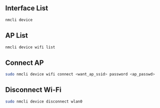 ## Interface List
```sh
nmcli device
```

## AP List
```sh
nmcli device wifi list
```

## Connect AP
```sh
sudo nmcli device wifi connect <want_ap_ssid> password <ap_passwd>
```

## Disconnect Wi-Fi 
```sh
sudo nmcli device disconnect wlan0
```
